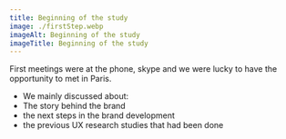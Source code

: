 ```yaml
---
title: Beginning of the study
image: ./firstStep.webp 
imageAlt: Beginning of the study
imageTitle: Beginning of the study
--- 
```


First meetings were at the phone, skype and we were lucky to have the opportunity to met in Paris.
<br />
- We mainly discussed about: 
- The story behind the brand
- the next steps in the brand development
- the previous UX research studies that had been done